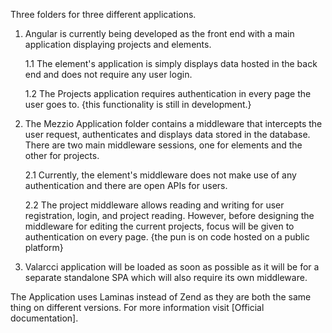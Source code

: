Three folders for three different applications.
1. Angular is currently being developed as the front end with a main application displaying projects and elements.
    
    1.1 The element's application is simply displays data hosted in the back end and does not require any user login.
    
    1.2 The Projects application requires authentication in every page the user goes to. {this functionality is still in development.}
    
2. The Mezzio Application folder contains a middleware that intercepts the user request, authenticates and displays data stored in the database. There are two main middleware sessions, one for elements and the other for projects. 
    
    2.1 Currently, the element's middleware does not make use of any authentication and there are open APIs for users.
    
    2.2 The project middleware allows reading and writing for user registration, login, and project reading. However, before designing the middleware  for editing the current projects, focus will be given to authentication on every page. {the pun is on code hosted on a public platform}
        
3. Valarcci application will be loaded as soon as possible as it will be for a separate standalone SPA which will also require its own middleware.

The Application uses Laminas instead of Zend as they are both the same thing on different versions. For more information visit [Official documentation].

[Me]: https://framework.zend.com/blog/2020-01-24-laminas-launch